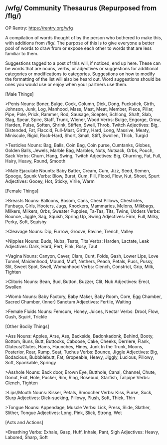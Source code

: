 ## /wfg/ Community Thesaurus (Repurposed from /flg/)
OP Rentry: https://rentry.org/wfg

A compilation of words thought of by the person who bothered to make this, with additions from /flg/. The purpose of this is to give everyone a better pool of words to draw from or expose each other to words that are less familiar to them.

Suggestions tagged to a post of this will, if noticed, end up here. These can be words that are nouns, verbs, or adjectives or suggestions for additional categories or modifications to categories. Suggestions on how to modify the formatting of the list will also be heard out. Word suggestions should be ones you would use or enjoy when your partners use them.

[Male Things]

\>Penis
Nouns: Boner, Bulge, Cock, Column, Dick, Dong, Fuckstick, Girth, Johnson, Junk, Log, Manhood, Mass, Mast, Meat, Member, Piece, Pillar, Pipe, Pole, Prick, Rammer, Rod, Sausage, Scepter, Schlong, Shaft, Slab, Slag, Spear, Spire, Staff, Trunk, Wiener, Wood
Verbs: Bulge, Engorge, Grow, Harden, Pulse, Soften, Shrink, Stiffen, Swell, Throb, Twitch
Adjectives: Big, Distended, Fat, Flaccid, Full-Mast, Girthy, Hard, Long, Massive, Meaty, Miniscule, Rigid, Rock-Hard, Short, Small, Stiff, Swollen, Thick, Turgid

\>Testicles
Nouns: Bag, Balls, Coin Bag, Coin purse, Cumtanks, Globes, Golden Balls, Jewels, Marble Bag, Marbles, Nuts, Nutsack, Orbs, Pouch, Sack
Verbs: Churn, Hang, Swing, Twitch
Adjectives: Big, Churning, Fat, Full, Hairy, Heavy, Round, Smooth

\>Male Ejaculate
Nounts: Baby Batter, Cream, Cum, Jizz, Seed, Semen, Spooge, Spunk
Verbs: Blow, Burst, Cum, Fill, Flood, Flow, Nut, Shoot, Spurt
Adjectives: Gooey, Hot, Sticky, Virile, Warm

[Female Things]

\>Breasts
Nouns: Balloons, Bosom, Cans, Chest Pillows, Chesticles, Funbags, Girls, Hooters, Jugs, Knockers, Mammaries, Melons, Milkbags, Milkers, Milkers, Orbs, Sweater Puppies, Ta-Tas, Tits, Twins, Udders
Verbs: Bounce, Jiggle, Sag, Squish, Spring Up, Swing
Adjectives: Firm, Full, Milky, Perky, Soft, Squishy

\>Cleavage
Nouns: Dip, Furrow, Groove, Ravine, Trench, Valley

\>Nipples
Nouns: Buds, Nubs, Teats, Tits
Verbs: Harden, Lactate, Leak
Adjectives: Dark, Hard, Pert, Pink, Rosy, Taut

\>Vagina
Nouns: Canyon, Caver, Clam, Cunt, Folds, Gash, Lower Lips, Love Tunnel, Maidenhood, Mound, Muff, Nethers, Peach, Petals, Puss, Pussy, Slit, Sweet Spot, Swell, Womanhood
Verbs: Clench, Constrict, Grip, Milk, Tighten

\>Clitoris
Nouns: Bean, Bud, Button, Buzzer, Clit, Nub
Adjectives: Erect, Swollen

\>Womb
Nouns: Baby Factory, Baby Maker, Baby Room, Core, Egg Chamber, Sacred Chamber, (Inner) Sanctum
Adjectives: Fertile, Waiting

\>Female Fluids
Nouns: Femcum, Honey, Juices, Nectar
Verbs: Drool, Flow, Gush, Squirt, Trickle

[Other Bodily Things]

\>Ass
Nouns: Apples, Arse, Ass, Backside, Badonkadonk, Behind, Booty, Bottom, Buns, Butt, Buttocks, Caboose, Cake, Cheeks, Derriere, Flank, Gluteus/Glutes, Hams, Haunches, Hiney, Junk In the Trunk, Moons, Posterior, Rear, Rump, Seat, Tuchus
Verbs: Bounce, Jiggle
Adjectives: Big, Bodacious, Bubbblebutt, Fat, Gropeable, Heavy, Jiggly, Lucious, Pillowy, Soft, Spankable, Springy

\>Asshole
Nouns: Back door, Brown Eye, Butthole, Canal, Channel, Chute, Donut, Exit, Hole, Pucker, Rim, Ring, Rosebud, Starfish, Tailpipe
Verbs: Clench, Tighten

\>Lips/Mouth
Nouns: Kisser, Petals, Smoocher
Verbs: Kiss, Purse, Suck, Slurp
Adjectives: Dick-sucking, Pillowy, Plush, Soft, Thick, Thin

\>Tongue
Nouns: Appendage, Muscle
Verbs: Lick, Press, Slide, Slather, Slither, Tongue
Adjectives: Long, Pink, Slick, Strong, Wet

[Acts and Actions]

\>Breathing
Verbs: Exhale, Gasp, Huff, Inhale, Pant, Sigh
Adjectives: Heavy, Labored, Sharp, Soft
